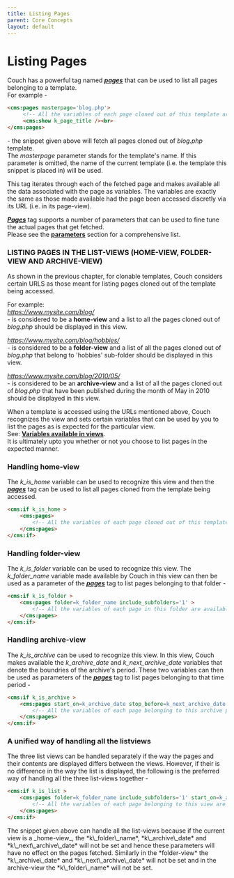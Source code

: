 ```yaml
---
title: Listing Pages
parent: Core Concepts
layout: default
---
```


# Listing Pages

Couch has a powerful tag named [__*pages*__](../tags-reference/pages.html) that can be used to list all pages belonging to a template.<br/>
For example -

```html
<cms:pages masterpage='blog.php'>
     <!-- All the variables of each page cloned out of this template are available here -->
     <cms:show k_page_title /><br>
</cms:pages>
```

\- the snippet given above will fetch all pages cloned out of _blog.php_ template.<br/>
The _masterpage_ parameter stands for the template's name. If this parameter is omitted, the name of the current template (i.e. the template this snippet is placed in) will be used.

This tag iterates through each of the fetched page and makes available all the data associated with the page as variables. The variables are exactly the same as those made available had the page been accessed discretly via its URL (i.e. in its page-view).

[__*Pages*__](../tags-reference/pages.html) tag supports a number of parameters that can be used to fine tune the actual pages that get fetched.<br/>
Please see the [**parameters**](../tags-reference/pages.html#parameters) section for a comprehensive list.

### LISTING PAGES IN THE LIST-VIEWS (HOME-VIEW, FOLDER-VIEW AND ARCHIVE-VIEW)

As shown in the previous chapter, for clonable templates, Couch considers certain URLS as those meant for listing pages cloned out of the template being accessed.

For example:<br/>
_<https://www.mysite.com/blog/>_<br/>
\- is considered to be a **home-view** and a list to all the pages cloned out of _blog.php_ should be displayed in this view.

_<https://www.mysite.com/blog/hobbies/>_<br/>
\- is considered to be a **folder-view** and a list of all the pages cloned out of _blog.php_ that belong to 'hobbies' sub-folder should be displayed in this view.

_<https://www.mysite.com/blog/2010/05/>_<br/>
\- is considered to be an **archive-view** and a list of all the pages cloned out of _blog.php_ that have been published during the month of May in 2010 should be displayed in this view.

When a template is accessed using the URLs mentioned above, Couch recognizes the view and sets certain variables that can be used by you to list the pages as is expected for the particular view.<br/>
See: [**Variables available in views**](./variables-in-views.html).<br/>
It is ultimately upto you whether or not you choose to list pages in the expected manner.

### Handling home-view

The *k\_is\_home* variable can be used to recognize this view and then the [__*pages*__](../tags-reference/pages.html) tag can be used to list all pages cloned from the template being accessed.

```html
<cms:if k_is_home >
    <cms:pages>
        <!-- All the variables of each page cloned out of this template are available here -->
    </cms:pages>
</cms:if>
```

### Handling folder-view

The *k\_is\_folder* variable can be used to recognize this view. The *k\_folder\_name* variable made available by Couch in this view can then be used as a parameter of the [__*pages*__](../tags-reference/pages.html) tag to list pages belonging to that folder -

```html
<cms:if k_is_folder >
    <cms:pages folder=k_folder_name include_subfolders='1' >
        <!-- All the variables of each page in this folder are available here -->
    </cms:pages>
</cms:if>
```

### Handling archive-view

The *k\_is\_archive* can be used to recognize this view. In this view, Couch makes available the *k\_archive\_date* and *k\_next\_archive\_date* variables that denote the boundries of the archive's period. These two variables can then be used as parameters of the [__*pages*__](../tags-reference/pages.html) tag to list pages belonging to that time period -

```html
<cms:if k_is_archive >
    <cms:pages start_on=k_archive_date stop_before=k_next_archive_date >
        <!-- All the variables of each page belonging to this archive period are available here -->
    </cms:pages>
</cms:if>
```

### A unified way of handling all the listviews

The three list views can be handled separately if the way the pages and their contents are displayed differs between the views. However, if their is no difference in the way the list is displayed, the following is the preferred way of handling all the three list-views together -

```html
<cms:if k_is_list >
    <cms:pages folder=k_folder_name include_subfolders='1' start_on=k_archive_date stop_before=k_next_archive_date >
        <!-- All the variables of each page belonging to this view are available here -->
    </cms:pages>
</cms:if>
```

<p class="success">The snippet given above can handle all the list-views because if the current view is a _home-view_, the *k\_folder\_name*, *k\_archive\_date* and *k\_next\_archive\_date* will not be set and hence these parameters will have no effect on the pages fetched. Similarly in the *folder-view* the *k\_archive\_date* and *k\_next\_archive\_date* will not be set and in the archive-view the *k\_folder\_name* will not be set.</p>
